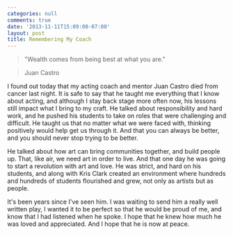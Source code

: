 ```yaml
---
categories: null
comments: true
date: '2013-11-11T15:09:00-07:00'
layout: post
title: Remembering My Coach
---
```


>"Wealth comes from being best at what you are."

>Juan Castro

I found out today that my acting coach and mentor Juan Castro died from cancer last night. It is safe to say that he taught me everything that I know about acting, and although I stay back stage more often now, his lessons still impact what I bring to my craft. He talked about responsibility and hard work, and he pushed his students to take on roles that were challenging and difficult. He taught us that no matter what we were faced with, thinking positively would help get us through it. And that you can always be better, and you should never stop trying to be better.  

He talked about how art can bring communities together, and build people up. That, like air, we need art in order to live. And that one day he was going to start a revolution with art and love. He was strict, and hard on his students, and along with Kris Clark created an environment where hundreds and hundreds of students flourished and grew, not only as artists but as people. 

It's been years since I've seen him. I was waiting to send him a really well written play, I wanted it to be perfect so that he would be proud of me, and know that I had listened when he spoke. I hope that he knew how much he was loved and appreciated. And I hope that he is now at peace.